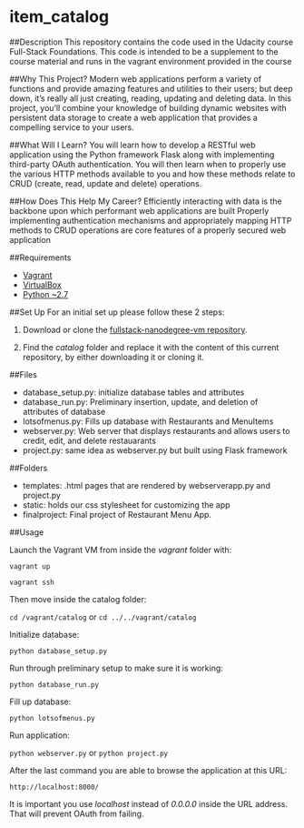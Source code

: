 # item_catalog

##Description
This repository contains the code used in the Udacity course Full-Stack Foundations. This code is intended to be a supplement to the course material and runs in the vagrant environment provided in the course

##Why This Project?
Modern web applications perform a variety of functions and provide amazing features and utilities to their users; but deep down, it’s really all just creating, reading, updating and deleting data. In this project, you’ll combine your knowledge of building dynamic websites with persistent data storage to create a web application that provides a compelling service to your users.

##What Will I Learn?
You will learn how to develop a RESTful web application using the Python framework Flask along with implementing third-party OAuth authentication. You will then learn when to properly use the various HTTP methods available to you and how these methods relate to CRUD (create, read, update and delete) operations.

##How Does This Help My Career?
Efficiently interacting with data is the backbone upon which performant web applications are built
Properly implementing authentication mechanisms and appropriately mapping HTTP methods to CRUD operations are core features of a properly secured web application

##Requirements
- [Vagrant](https://www.vagrantup.com/)
- [VirtualBox](https://www.virtualbox.org/)
- [Python ~2.7](https://www.python.org/)


##Set Up
For an initial set up please follow these 2 steps:

1. Download or clone the [fullstack-nanodegree-vm repository](https://github.com/udacity/fullstack-nanodegree-vm).

2. Find the *catalog* folder and replace it with the content of this current repository, by either downloading it or cloning it.

##Files
- database_setup.py: initialize database tables and attributes
- database_run.py: Preliminary insertion, update, and deletion of attributes of database
- lotsofmenus.py: Fills up database with Restaurants and MenuItems
- webserver.py: Web server that displays restaurants and allows users to credit, edit, and delete restauarants
- project.py: same idea as webserver.py but built using Flask framework

##Folders
- templates: .html pages that are rendered by webserverapp.py and project.py
- static: holds our css stylesheet for customizing the app
- finalproject: Final project of Restaurant Menu App. 

##Usage

Launch the Vagrant VM from inside the *vagrant* folder with:

`vagrant up`

`vagrant ssh`

Then move inside the catalog folder:

`cd /vagrant/catalog` or `cd ../../vagrant/catalog`

Initialize database:

`python database_setup.py`

Run through preliminary setup to make sure it is working:

`python database_run.py`

Fill up database: 

`python lotsofmenus.py`

Run application:

`python webserver.py` or `python project.py`

After the last command you are able to browse the application at this URL:

`http://localhost:8000/`

It is important you use *localhost* instead of *0.0.0.0* inside the URL address. That will prevent OAuth from failing.
